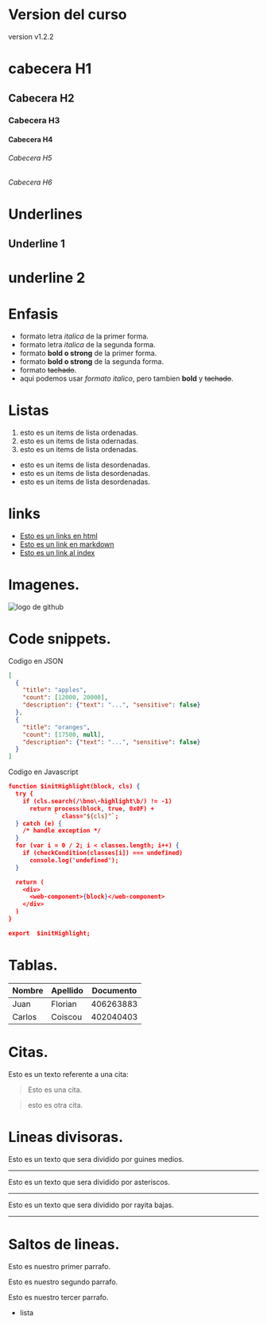 # Version del curso

version v1.2.2

# cabecera H1
## Cabecera H2
### Cabecera H3
#### Cabecera H4
###### Cabecera H5
###### Cabecera H6

# Underlines

Underline 1
-----------
underline 2
===========

# Enfasis

- formato letra *italica* de la primer forma. 
- formato letra _italica_ de la segunda forma.
- formato **bold o strong** de la primer forma.
- formato __bold o strong__ de la segunda forma.
- formato ~~tachado~~.
- aqui podemos usar *formato italico*, pero tambien **bold** y ~~tachado~~.

# Listas

1. esto es un items de lista ordenadas.
2. esto es un items de lista odernadas.
3. esto es un items de lista ordenadas.

- esto es un items de lista desordenadas.
- esto es un items de lista desordenadas.
- esto es un items de lista desordenadas.

# links

- <a href="http//www.google.com">Esto es un links en html</a>
- [Esto es un link en markdown](http//www.google.com)
- [Esto es un link al index](index.html)

# Imagenes.

![logo de github](https://image.flaticon.com/icons/png/512/38/38401.png)

# Code snippets.
Codigo en JSON

```JSON
[
  {
    "title": "apples",
    "count": [12000, 20000],
    "description": {"text": "...", "sensitive": false}
  },
  {
    "title": "oranges",
    "count": [17500, null],
    "description": {"text": "...", "sensitive": false}
  }
]

```
Codigo en Javascript

```JSON
function $initHighlight(block, cls) {
  try {
    if (cls.search(/\bno\-highlight\b/) != -1)
      return process(block, true, 0x0F) +
             ` class="${cls}"`;
  } catch (e) {
    /* handle exception */
  }
  for (var i = 0 / 2; i < classes.length; i++) {
    if (checkCondition(classes[i]) === undefined)
      console.log('undefined');
  }

  return (
    <div>
      <web-component>{block}</web-component>
    </div>
  )
}

export  $initHighlight;

```
# Tablas.

| Nombre | Apellido | Documento |
|------- |--------- |---------- |
| Juan   | Florian  | 406263883 |
| Carlos | Coiscou  | 402040403 |

# Citas.

Esto es un texto referente a una cita:

> Esto es una cita.

> esto es otra cita.

# Lineas divisoras.

Esto es un texto que sera dividido por guines medios.

---
Esto es un texto que sera dividido por asteriscos.

***
Esto es un texto que sera dividido por rayita bajas.

___

# Saltos de lineas.
Esto es nuestro primer parrafo.

Esto es nuestro segundo parrafo.

Esto es nuestro tercer parrafo.
- lista